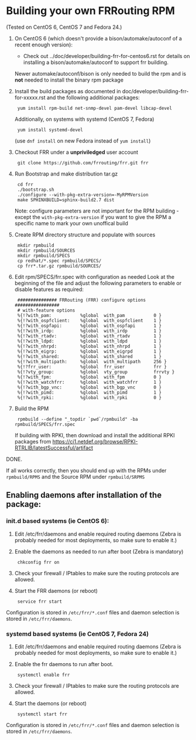 Building your own FRRouting RPM
======================================
(Tested on CentOS 6, CentOS 7 and Fedora 24.)

1. On CentOS 6 (which doesn't provide a bison/automake/autoconf of a recent enough version):
    - Check out ../doc/developer/building-frr-for-centos6.rst for details on installing
    a bison/automake/autoconf to support frr building.

    Newer automake/autoconf/bison is only needed to build the rpm and is
    **not** needed to install the binary rpm package

2. Install the build packages as documented in doc/developer/building-frr-for-xxxxx.rst and the following additional packages:

        yum install rpm-build net-snmp-devel pam-devel libcap-devel

    Additionally, on systems with systemd (CentOS 7, Fedora)

        yum install systemd-devel

    (use `dnf install` on new Fedora instead of `yum install`)

3. Checkout FRR under a **unpriviledged** user account

        git clone https://github.com/frrouting/frr.git frr

4. Run Bootstrap and make distribution tar.gz

        cd frr
        ./bootstrap.sh
        ./configure --with-pkg-extra-version=-MyRPMVersion
        make SPHINXBUILD=sphinx-build2.7 dist
            
    Note: configure parameters are not important for the RPM building - except the `with-pkg-extra-version` if you want to give the RPM a specific name to
    mark your own unoffical build

5. Create RPM directory structure and populate with sources

        mkdir rpmbuild
        mkdir rpmbuild/SOURCES
        mkdir rpmbuild/SPECS
        cp redhat/*.spec rpmbuild/SPECS/
        cp frr*.tar.gz rpmbuild/SOURCES/

6. Edit rpm/SPECS/frr.spec with configuration as needed
    Look at the beginning of the file and adjust the following parameters to enable or disable features as required:
    
        ############### FRRouting (FRR) configure options #################
        # with-feature options
        %{!?with_pam:           %global  with_pam           0 }
        %{!?with_ospfclient:    %global  with_ospfclient    1 }
        %{!?with_ospfapi:       %global  with_ospfapi       1 }
        %{!?with_irdp:          %global  with_irdp          1 }
        %{!?with_rtadv:         %global  with_rtadv         1 }
        %{!?with_ldpd:          %global  with_ldpd          1 }
        %{!?with_nhrpd:         %global  with_nhrpd         1 }
        %{!?with_eigrp:         %global  with_eigrpd        1 }
        %{!?with_shared:        %global  with_shared        1 }
        %{!?with_multipath:     %global  with_multipath     256 }
        %{!?frr_user:           %global  frr_user           frr }
        %{!?vty_group:          %global  vty_group          frrvty }
        %{!?with_fpm:           %global  with_fpm           0 }
        %{!?with_watchfrr:      %global  with_watchfrr      1 }
        %{!?with_bgp_vnc:       %global  with_bgp_vnc       0 }
        %{!?with_pimd:          %global  with_pimd          1 }
        %{!?with_rpki:          %global  with_rpki          0 }

7. Build the RPM

        rpmbuild --define "_topdir `pwd`/rpmbuild" -ba rpmbuild/SPECS/frr.spec

   If building with RPKI, then download and install the additional RPKI
   packages from
        https://ci1.netdef.org/browse/RPKI-RTRLIB/latestSuccessful/artifact

DONE.

If all works correctly, then you should end up with the RPMs under 
`rpmbuild/RPMS` and the Source RPM under `rpmbuild/SRPMS`


Enabling daemons after installation of the package:
---------------------------------------------------

### init.d based systems (ie CentOS 6):

1. Edit /etc/frr/daemons and enable required routing daemons (Zebra is probably needed for most deployments, so make sure to enable it.)

2. Enable the daemons as needed to run after boot (Zebra is mandatory)
    
        chkconfig frr on

3. Check your firewall / IPtables to make sure the routing protocols are
allowed.
        
5. Start the FRR daemons (or reboot)

        service frr start
            
Configuration is stored in `/etc/frr/*.conf` files and daemon selection is stored in `/etc/frr/daemons`.


### systemd based systems (ie CentOS 7, Fedora 24)

1. Edit /etc/frr/daemons and enable required routing daemons (Zebra is probably needed for most deployments, so make sure to enable it.)
 
2. Enable the frr daemons to run after boot.
    
        systemctl enable frr

2. Check your firewall / IPtables to make sure the routing protocols are
allowed.
        
3. Start the daemons (or reboot)

        systemctl start frr
            
Configuration is stored in `/etc/frr/*.conf` files and daemon selection is stored in `/etc/frr/daemons`.


